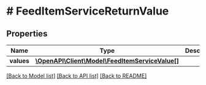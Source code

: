 # # FeedItemServiceReturnValue

## Properties

Name | Type | Description | Notes
------------ | ------------- | ------------- | -------------
**values** | [**\OpenAPI\Client\Model\FeedItemServiceValue[]**](FeedItemServiceValue.md) |  | [optional]

[[Back to Model list]](../../README.md#models) [[Back to API list]](../../README.md#endpoints) [[Back to README]](../../README.md)
